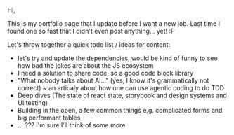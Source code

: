 Hi,

This is my portfolio page that I update before I want a new job. Last time I found one so fast that I didn't even post anything... yet! :P

Let's throw together a quick todo list / ideas for content:
- let's try and update the dependencies, would be kind of funny to see how bad the jokes are about the JS ecosystem
- I need a solution to share code, so a good code block library
- "What nobody talks about AI..." (yes, I know it's grammatically not correct) ~ an articaly about how one can use agentic coding to do TDD
- Deep dives (The state of react state, storybook and design systems and UI testing)
- Building in the open, a few common things e.g. complicated forms and big performant tables
- ... ??? I'm sure I'll think of some more
